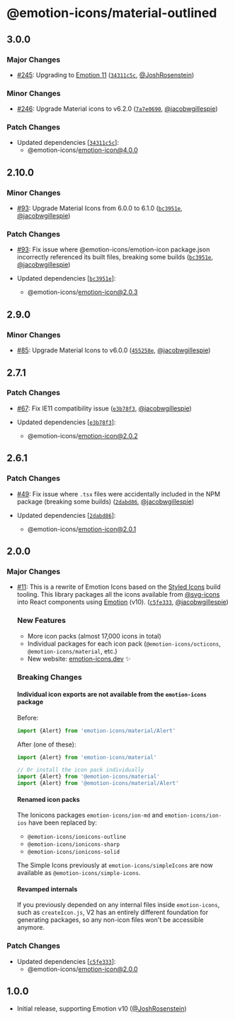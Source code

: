 # @emotion-icons/material-outlined

## 3.0.0

### Major Changes

- [#245](https://github.com/emotion-icons/emotion-icons/pull/245): Upgrading to [Emotion 11](https://github.com/emotion-js/emotion/pull/1675) ([`34311c5c`](https://github.com/emotion-icons/emotion-icons/commit/34311c5c572384d32c95fe4a0e8c796c2d1caf77), [@JoshRosenstein](https://github.com/JoshRosenstein))

### Minor Changes

- [#246](https://github.com/emotion-icons/emotion-icons/pull/246): Upgrade Material icons to v6.2.0 ([`7a7e0690`](https://github.com/emotion-icons/emotion-icons/commit/7a7e06904e3a198b12a2ed419365f9c41a06b746), [@jacobwgillespie](https://github.com/jacobwgillespie))

### Patch Changes

- Updated dependencies [[`34311c5c`](https://github.com/emotion-icons/emotion-icons/commit/34311c5c572384d32c95fe4a0e8c796c2d1caf77)]:
  - @emotion-icons/emotion-icon@4.0.0

## 2.10.0

### Minor Changes

- [#93](https://github.com/emotion-icons/emotion-icons/pull/93): Upgrade Material Icons from 6.0.0 to 6.1.0 ([`bc3951e`](https://github.com/emotion-icons/emotion-icons/commit/bc3951e8d8d462f2694050d03b3fa5bdeabbd4ce), [@jacobwgillespie](https://github.com/jacobwgillespie))

### Patch Changes

- [#93](https://github.com/emotion-icons/emotion-icons/pull/93): Fix issue where @emotion-icons/emotion-icon package.json incorrectly referenced its built files, breaking some builds ([`bc3951e`](https://github.com/emotion-icons/emotion-icons/commit/bc3951e8d8d462f2694050d03b3fa5bdeabbd4ce), [@jacobwgillespie](https://github.com/jacobwgillespie))

- Updated dependencies [[`bc3951e`](https://github.com/emotion-icons/emotion-icons/commit/bc3951e8d8d462f2694050d03b3fa5bdeabbd4ce)]:
  - @emotion-icons/emotion-icon@2.0.3

## 2.9.0

### Minor Changes

- [#85](https://github.com/emotion-icons/emotion-icons/pull/85): Upgrade Material Icons to v6.0.0 ([`455258e`](https://github.com/emotion-icons/emotion-icons/commit/455258e281a91123a5813c8f9b93bcd2cc6e258c), [@jacobwgillespie](https://github.com/jacobwgillespie))

## 2.7.1

### Patch Changes

- [#67](https://github.com/emotion-icons/emotion-icons/pull/67): Fix IE11 compatibility issue ([`e3b78f3`](https://github.com/emotion-icons/emotion-icons/commit/e3b78f350f549f0b92bccef2695c61e3ad79ddd9), [@jacobwgillespie](https://github.com/jacobwgillespie))

- Updated dependencies [[`e3b78f3`](https://github.com/emotion-icons/emotion-icons/commit/e3b78f350f549f0b92bccef2695c61e3ad79ddd9)]:
  - @emotion-icons/emotion-icon@2.0.2

## 2.6.1

### Patch Changes

- [#49](https://github.com/emotion-icons/emotion-icons/pull/49): Fix issue where `.tsx` files were accidentally included in the NPM package (breaking some builds) ([`2dabd86`](https://github.com/emotion-icons/emotion-icons/commit/2dabd861008f5e44d53c01898d24446e2ef9f7f6), [@jacobwgillespie](https://github.com/jacobwgillespie))

- Updated dependencies [[`2dabd86`](https://github.com/emotion-icons/emotion-icons/commit/2dabd861008f5e44d53c01898d24446e2ef9f7f6)]:
  - @emotion-icons/emotion-icon@2.0.1

## 2.0.0

### Major Changes

- [#11](https://github.com/emotion-icons/emotion-icons/pull/11): This is a rewrite of Emotion Icons based on the [Styled Icons](https://github.com/styled-icons) build tooling. This library packages all the icons available from [@svg-icons](https://github.com/svg-icons/svg-icons) into React components using [Emotion](https://emotion.sh) (v10). ([`c5fe333`](https://github.com/emotion-icons/emotion-icons/commit/c5fe33345d42c9ec2ab315f2af79b056a910c4a4), [@jacobwgillespie](https://github.com/jacobwgillespie))

  ### New Features

  - More icon packs (almost 17,000 icons in total)
  - Individual packages for each icon pack (`@emotion-icons/octicons`, `@emotion-icons/material`, etc.)
  - New website: [emotion-icons.dev](https://emotion-icons.dev) ✨

  ### Breaking Changes

  #### Individual icon exports are not available from the `emotion-icons` package

  Before:

  ```javascript
  import {Alert} from 'emotion-icons/material/Alert'
  ```

  After (one of these):

  ```javascript
  import {Alert} from 'emotion-icons/material'

  // Or install the icon pack individually
  import {Alert} from '@emotion-icons/material'
  import {Alert} from '@emotion-icons/material/Alert'
  ```

  #### Renamed icon packs

  The Ionicons packages `emotion-icons/ion-md` and `emotion-icons/ion-ios` have been replaced by:

  - `@emotion-icons/ionicons-outline`
  - `@emotion-icons/ionicons-sharp`
  - `@emotion-icons/ionicons-solid`

  The Simple Icons previously at `emotion-icons/simpleIcons` are now available as `@emotion-icons/simple-icons`.

  #### Revamped internals

  If you previously depended on any internal files inside `emotion-icons`, such as `createIcon.js`, V2 has an entirely different foundation for generating packages, so any non-icon files won't be accessible anymore.

### Patch Changes

- Updated dependencies [[`c5fe333`](https://github.com/emotion-icons/emotion-icons/commit/c5fe33345d42c9ec2ab315f2af79b056a910c4a4)]:
  - @emotion-icons/emotion-icon@2.0.0

## 1.0.0

- Initial release, supporting Emotion v10 ([@JoshRosenstein](https://github.com/JoshRosenstein))
